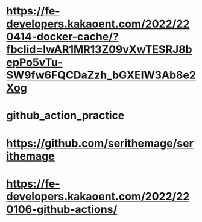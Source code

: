 # https://fe-developers.kakaoent.com/2022/220414-docker-cache/?fbclid=IwAR1MR13Z09vXwTESRJ8bepPo5vTu-SW9fw6FQCDaZzh_bGXEIW3Ab8e2Xog


# github_action_practice


# https://github.com/serithemage/serithemage


# https://fe-developers.kakaoent.com/2022/220106-github-actions/
